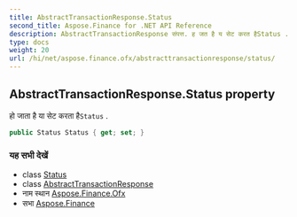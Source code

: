 ```yaml
---
title: AbstractTransactionResponse.Status
second_title: Aspose.Finance for .NET API Reference
description: AbstractTransactionResponse संपत्त. ह जत है य सेट करत हैStatus .
type: docs
weight: 20
url: /hi/net/aspose.finance.ofx/abstracttransactionresponse/status/
---
```

## AbstractTransactionResponse.Status property

हो जाता है या सेट करता है`Status` .

```csharp
public Status Status { get; set; }
```

### यह सभी देखें

* class [Status](../../status/)
* class [AbstractTransactionResponse](../)
* नाम स्थान [Aspose.Finance.Ofx](../../abstracttransactionresponse/)
* सभा [Aspose.Finance](../../../)


